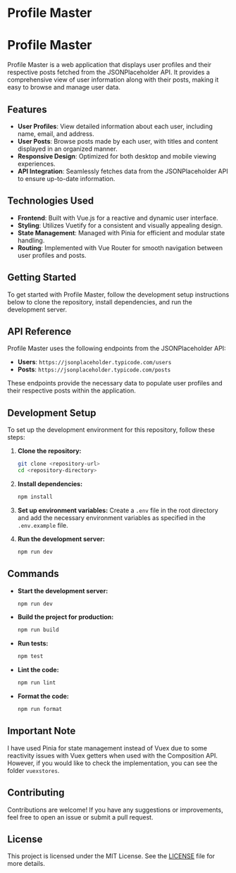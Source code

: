 # Profile Master 
# Profile Master

Profile Master is a web application that displays user profiles and their respective posts fetched from the JSONPlaceholder API. It provides a comprehensive view of user information along with their posts, making it easy to browse and manage user data.

## Features

- **User Profiles**: View detailed information about each user, including name, email, and address.
- **User Posts**: Browse posts made by each user, with titles and content displayed in an organized manner.
- **Responsive Design**: Optimized for both desktop and mobile viewing experiences.
- **API Integration**: Seamlessly fetches data from the JSONPlaceholder API to ensure up-to-date information.

## Technologies Used

- **Frontend**: Built with Vue.js for a reactive and dynamic user interface.
- **Styling**: Utilizes Vuetify for a consistent and visually appealing design.
- **State Management**: Managed with Pinia for efficient and modular state handling.
- **Routing**: Implemented with Vue Router for smooth navigation between user profiles and posts.

## Getting Started

To get started with Profile Master, follow the development setup instructions below to clone the repository, install dependencies, and run the development server.

## API Reference

Profile Master uses the following endpoints from the JSONPlaceholder API:

- **Users**: `https://jsonplaceholder.typicode.com/users`
- **Posts**: `https://jsonplaceholder.typicode.com/posts`

These endpoints provide the necessary data to populate user profiles and their respective posts within the application.

## Development Setup

To set up the development environment for this repository, follow these steps:

1. **Clone the repository:**
    ```sh
    git clone <repository-url>
    cd <repository-directory>
    ```

2. **Install dependencies:**
    ```sh
    npm install
    ```

3. **Set up environment variables:**
    Create a `.env` file in the root directory and add the necessary environment variables as specified in the `.env.example` file.

4. **Run the development server:**
    ```sh
    npm run dev
    ```

## Commands

- **Start the development server:**
  ```sh
  npm run dev
  ```

- **Build the project for production:**
  ```sh
  npm run build
  ```

- **Run tests:**
  ```sh
  npm test
  ```

- **Lint the code:**
  ```sh
  npm run lint
  ```

- **Format the code:**
  ```sh
  npm run format
  ```

## Important Note

I have used Pinia for state management instead of Vuex due to some reactivity issues with Vuex getters when used with the Composition API. However, if you would like to check the implementation, you can see the folder `vuexstores`.


## Contributing

Contributions are welcome! If you have any suggestions or improvements, feel free to open an issue or submit a pull request.

## License

This project is licensed under the MIT License. See the [LICENSE](LICENSE) file for more details.
